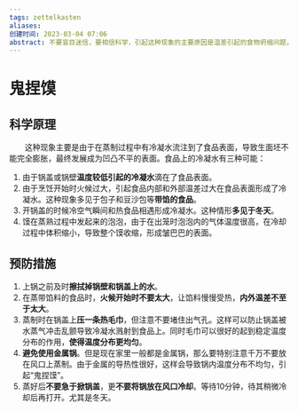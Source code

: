 ```yaml
---
tags: zettelkasten 
aliases: 
创建时间: 2023-03-04 07:06
abstract: 不要盲目迷信，要相信科学，引起这种现象的主要原因是温差引起的食物坍缩问题，采取相应的预防措施就可以避免了！
---
```


# 鬼捏馍

## 科学原理

‌‌‌　　这种现象主要是由于在蒸制过程中有冷凝水流注到了食品表面，导致生面坯不能完全膨胀，最终发展成为凹凸不平的表面。食品上的冷凝水有三种可能：
1. 由于锅盖或锅壁**温度较低引起的冷凝水**滴在了食品表面。
2. 由于烹饪开始时火候过大，引起食品内部和外部温差过大在食品表面形成了冷凝水。这种现象多见于包子和豆沙包等**带馅的食品**。
3. 开锅盖的时候冷空气瞬间和热食品相遇形成冷凝水。这种情形**多见于冬天**。
4. 馍在蒸熟过程中发起来的泡泡，由于在出笼时泡泡内的气体温度很高，在冷却过程中体积缩小，导致整个馍收缩，形成皱巴巴的表面。

## 预防措施

1. 上锅之前及时**擦拭掉锅壁和锅盖上的水**。
2. 在蒸带馅料的食品时，**火候开始时不要太大**，让馅料慢慢受热，**内外温差不至于太大**。
3. 蒸制时在锅盖上**压一条热毛巾**，但注意不要堵住出气孔。这样可以防止锅盖被水蒸气冲击乱颤导致冷凝水溅射到食品上。同时毛巾可以很好的起到稳定温度分布的作用，**使得温度分布更均匀**。
4. **避免使用金属锅**。但是现在家里一般都是金属锅，那么要特别注意千万不要放在风口上蒸制。由于金属的导热性很好，这样会导致锅内温度分布不均匀，引起“鬼捏馍”。
5. 蒸好后**不要急于掀锅盖**，更**不要将锅放在风口冷却**。等待10分钟，待其稍微冷却后再打开。尤其是冬天。